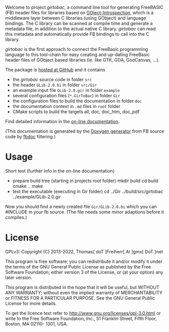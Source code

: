 Welcome to project *girtobac*, a command line tool for generating
FreeBASIC (FB) header files for libraries based on
[GOject-Introspection](https://wiki.gnome.org/GObjectIntrospection/),
which is a middleware layer between C libraries (using GObject) and
language bindings. The C library can be scanned at compile time and
generate a metadata file, in addition to the actual native C library.
*girtobac* can read this metadata and automatically provide FB bindings
to call into the C library.

*girtobac* is the first approach to connect the FreeBasic
programming language to this tool-chain for easy creating and up-dating
FreeBasic header files of GObject based libraries (ie. like GTK, GDA,
GooCanvas, ...).

The package is [hosted at GitHub](https://github.com/DTJF/girtobac) and it contains

- the *girtobac* source code in folder `src`
- the header `GLib-2.0.bi` in folder `src/Gir`
- an example input file `GLib-2.0.gir` in folder `example`
- several configuration files (`*.GirToBac`) in folder `Gir`
- the configuration files to build the documentation in folder `doc`
- the documentation context in `.md` files in `root` folder
- CMake scripts to build the targets all, doc, doc_htm, doc_pdf

Find detailed information in the [on-line documentation](
http://users.freebasic-portal.de/tjf/Projekte/girtobac/doc/html/).

(This documentation is generated by the [Doxygen
generator](http://www.doxygen.org/) from FB source code by
[fbdoc](http://github.com/DTJF/fbdoc)
filtering.)


Usage
=====

Short test (further info in the on-line documentation)

- prepare build tree (starting in projects root folder)
    mkdir build
    cd build
    cmake ..
    make
- test the executable (executing in Gir folder)
    cd ../Gir
    ../build/src/girtobac ../example/GLib-2.0.gir

Now you should find a newly created file `Gir/GLib-2.0.bi` which you
can #INCLUDE in your fb source. (The file needs some minor adaptions
before it compiles.)


License
=======

GPLv3: Copyright (C) 2013-2022, Thomas{ doT ]Freiherr[ At ]gmx[ DoT }net

This program is free software; you can redistribute it and/or modify
it under the terms of the GNU General Public License as published by
the Free Software Foundation; either version 3 of the License, or (at
your option) any later version.

This program is distributed in the hope that it will be useful, but
WITHOUT ANY WARRANTY; without even the implied warranty of
MERCHANTABILITY or FITNESS FOR A PARTICULAR PURPOSE. See the GNU
General Public License for more details.

To get the licence text refer to
http://www.gnu.org/licenses/gpl-3.0.html or write to the Free
Software Foundation, Inc., 51 Franklin Street, Fifth Floor, Boston,
MA 02110- 1301, USA.
